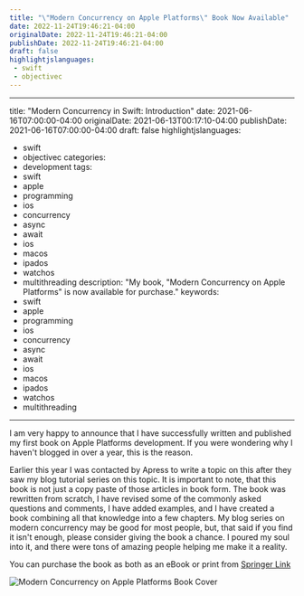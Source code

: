 ```yaml
---
title: "\"Modern Concurrency on Apple Platforms\" Book Now Available"
date: 2022-11-24T19:46:21-04:00
originalDate: 2022-11-24T19:46:21-04:00
publishDate: 2022-11-24T19:46:21-04:00
draft: false
highlightjslanguages:
 - swift
 - objectivec
---
```


---
title: "Modern Concurrency in Swift: Introduction"
date: 2021-06-16T07:00:00-04:00
originalDate: 2021-06-13T00:17:10-04:00
publishDate: 2021-06-16T07:00:00-04:00
draft: false
highlightjslanguages:
 - swift
 - objectivec
categories:
 - development
tags:
 - swift
 - apple
 - programming
 - ios
 - concurrency
 - async
 - await
 - ios
 - macos
 - ipados
 - watchos
 - multithreading
description: "My book, \"Modern Concurrency on Apple Platforms\" is now available for purchase."
keywords:
 - swift
 - apple
 - programming
 - ios
 - concurrency
 - async
 - await
 - ios
 - macos
 - ipados
 - watchos
 - multithreading
---

I am very happy to announce that I have successfully written and published my first book on Apple Platforms development. If you were wondering why I haven't blogged in over a year, this is the reason.

Earlier this year I was contacted by Apress to write a topic on this after they saw my blog tutorial series on this topic. It is important to note, that this book is not just a copy paste of those articles in book form. The book was rewritten from scratch, I have revised some of the commonly asked questions and comments, I have added examples, and I have created a book combining all that knowledge into a few chapters. My blog series on modern concurrency may be good for most people, but, that said if you find it isn't enough, please consider giving the book a chance. I poured my soul into it, and there were tons of amazing people helping me make it a reality.

You can purchase the book as both as an eBook or print from [Springer Link](https://link.springer.com/book/10.1007/978-1-4842-8695-1)

![Modern Concurrency on Apple Platforms Book Cover](/img/async_await_book_cover.jpeg)